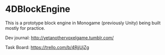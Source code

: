 4DBlockEngine
=============

This is a prototype block engine in Monogame (previously Unity) being built mostly for practice. 

Dev journal: http://yetanothervoxelgame.tumblr.com/

Task Board: https://trello.com/b/4RjjUjZg

